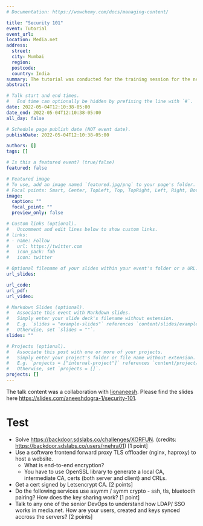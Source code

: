 ```yaml
---
# Documentation: https://wowchemy.com/docs/managing-content/

title: "Security 101"
event: Tutorial
event_url:
location: Media.net
address:
  street:
  city: Mumbai
  region:
  postcode:
  country: India
summary: The tutorial was conducted for the training session for the new DevOps hires at media.net. 
abstract:

# Talk start and end times.
#   End time can optionally be hidden by prefixing the line with `#`.
date: 2022-05-04T12:10:38-05:00
date_end: 2022-05-04T12:10:38-05:00
all_day: false

# Schedule page publish date (NOT event date).
publishDate: 2022-05-04T12:10:38-05:00

authors: []
tags: []

# Is this a featured event? (true/false)
featured: false

# Featured image
# To use, add an image named `featured.jpg/png` to your page's folder. 
# Focal points: Smart, Center, TopLeft, Top, TopRight, Left, Right, BottomLeft, Bottom, BottomRight.
image:
  caption: ""
  focal_point: ""
  preview_only: false

# Custom links (optional).
#   Uncomment and edit lines below to show custom links.
# links:
# - name: Follow
#   url: https://twitter.com
#   icon_pack: fab
#   icon: twitter

# Optional filename of your slides within your event's folder or a URL.
url_slides:

url_code:
url_pdf:
url_video:

# Markdown Slides (optional).
#   Associate this event with Markdown slides.
#   Simply enter your slide deck's filename without extension.
#   E.g. `slides = "example-slides"` references `content/slides/example-slides.md`.
#   Otherwise, set `slides = ""`.
slides: ""

# Projects (optional).
#   Associate this post with one or more of your projects.
#   Simply enter your project's folder or file name without extension.
#   E.g. `projects = ["internal-project"]` references `content/project/deep-learning/index.md`.
#   Otherwise, set `projects = []`.
projects: []
---
```

The talk content was a collaboration with [lionaneesh](https://github.com/lionaneesh). Please find the slides here https://slides.com/aneeshdogra-1/security-101.

# Test

- Solve https://backdoor.sdslabs.co/challenges/XORFUN. (credits: https://backdoor.sdslabs.co/users/rnehra01) [1 point]
- Use a software frontend forward proxy TLS offloader (nginx, haproxy) to host a website.
  - What is end-to-end encryption?
  - You have to use OpenSSL library to generate a local CA, intermediate CA, certs (both server and client) and CRLs.
- Get a cert signed by Letsencrypt CA. [2 points]
- Do the following services use asymm / symm crypto - ssh, tls, bluetooth pairing? How does the key sharing work? [1 point]
- Talk to any one of the senior DevOps to understand how LDAP/ SSO works in media.net. How are your users, created and keys synced accross the servers? [2 points]
